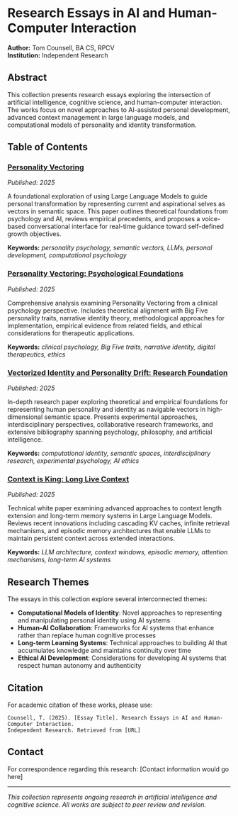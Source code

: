# Research Essays in AI and Human-Computer Interaction

**Author:** Tom Counsell, BA CS, RPCV  
**Institution:** Independent Research  

## Abstract

This collection presents research essays exploring the intersection of artificial intelligence, cognitive science, and human-computer interaction. The works focus on novel approaches to AI-assisted personal development, advanced context management in large language models, and computational models of personality and identity transformation.

## Table of Contents

### [Personality Vectoring](./Personality-Vectoring.md)
*Published: 2025*

A foundational exploration of using Large Language Models to guide personal transformation by representing current and aspirational selves as vectors in semantic space. This paper outlines theoretical foundations from psychology and AI, reviews empirical precedents, and proposes a voice-based conversational interface for real-time guidance toward self-defined growth objectives.

**Keywords:** *personality psychology, semantic vectors, LLMs, personal development, computational psychology*

### [Personality Vectoring: Psychological Foundations](./Personality-Vectoring-Psy-Notes.md)
*Published: 2025*

Comprehensive analysis examining Personality Vectoring from a clinical psychology perspective. Includes theoretical alignment with Big Five personality traits, narrative identity theory, methodological approaches for implementation, empirical evidence from related fields, and ethical considerations for therapeutic applications.

**Keywords:** *clinical psychology, Big Five traits, narrative identity, digital therapeutics, ethics*

### [Vectorized Identity and Personality Drift: Research Foundation](./Vectorized-Identity-Research.md)
*Published: 2025*

In-depth research paper exploring theoretical and empirical foundations for representing human personality and identity as navigable vectors in high-dimensional semantic space. Presents experimental approaches, interdisciplinary perspectives, collaborative research frameworks, and extensive bibliography spanning psychology, philosophy, and artificial intelligence.

**Keywords:** *computational identity, semantic spaces, interdisciplinary research, experimental psychology, AI ethics*

### [Context is King: Long Live Context](./Context-is-King.md)
*Published: 2025*

Technical white paper examining advanced approaches to context length extension and long-term memory systems in Large Language Models. Reviews recent innovations including cascading KV caches, infinite retrieval mechanisms, and episodic memory architectures that enable LLMs to maintain persistent context across extended interactions.

**Keywords:** *LLM architecture, context windows, episodic memory, attention mechanisms, long-term AI systems*

## Research Themes

The essays in this collection explore several interconnected themes:

- **Computational Models of Identity**: Novel approaches to representing and manipulating personal identity using AI systems
- **Human-AI Collaboration**: Frameworks for AI systems that enhance rather than replace human cognitive processes  
- **Long-term Learning Systems**: Technical approaches to building AI that accumulates knowledge and maintains continuity over time
- **Ethical AI Development**: Considerations for developing AI systems that respect human autonomy and authenticity

## Citation

For academic citation of these works, please use:

```
Counsell, T. (2025). [Essay Title]. Research Essays in AI and Human-Computer Interaction. 
Independent Research. Retrieved from [URL]
```

## Contact

For correspondence regarding this research: [Contact information would go here]

---
*This collection represents ongoing research in artificial intelligence and cognitive science. All works are subject to peer review and revision.*
